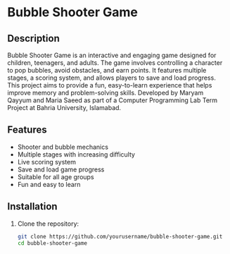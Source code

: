 # Bubble Shooter Game

## Description
Bubble Shooter Game is an interactive and engaging game designed for children, teenagers, and adults. The game involves controlling a character to pop bubbles, avoid obstacles, and earn points. It features multiple stages, a scoring system, and allows players to save and load progress. This project aims to provide a fun, easy-to-learn experience that helps improve memory and problem-solving skills. Developed by Maryam Qayyum and Maria Saeed as part of a Computer Programming Lab Term Project at Bahria University, Islamabad.

## Features
- Shooter and bubble mechanics
- Multiple stages with increasing difficulty
- Live scoring system
- Save and load game progress
- Suitable for all age groups
- Fun and easy to learn

## Installation
1. Clone the repository:
   ```bash
   git clone https://github.com/yourusername/bubble-shooter-game.git
   cd bubble-shooter-game
